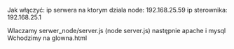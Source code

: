 Jak włączyć:
ip serwera na ktorym dziala node: 192.168.25.59
ip sterownika: 192.168.25.1

Wlaczamy serwer_node/server.js (node server.js)
następnie apache i mysql
Wchodzimy na glowna.html


